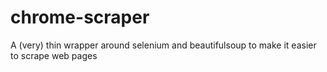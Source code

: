 # chrome-scraper
A (very) thin wrapper around selenium and beautifulsoup to make it easier to scrape web pages